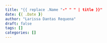 ```yaml
---
title: "{{ replace .Name "-" " " | title }}"
date: {{ .Date }}
author: "Larissa Dantas Requena"
draft: false
tags: []
categories: []
---
```


